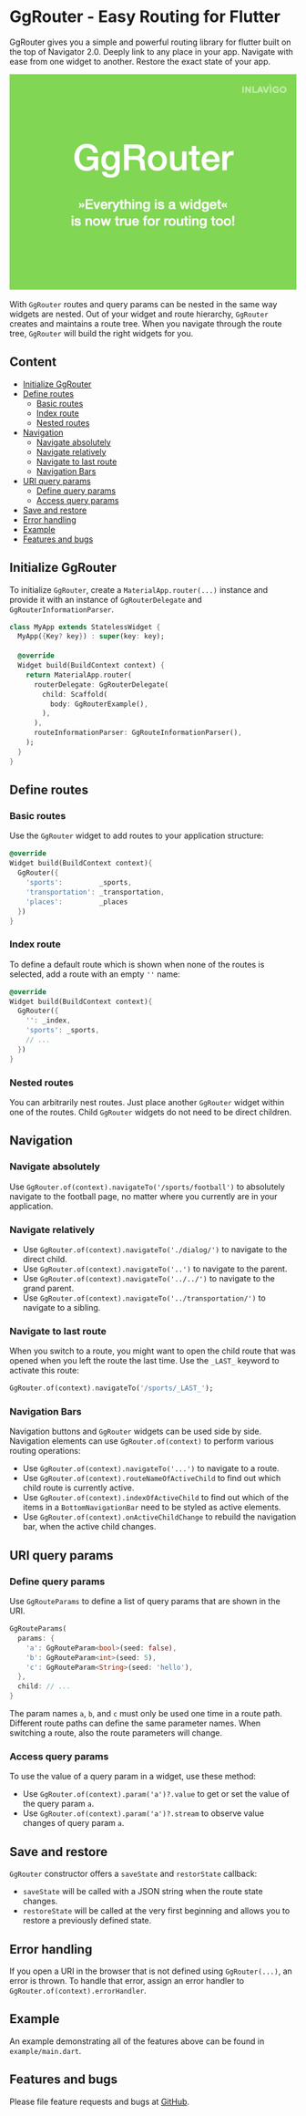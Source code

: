 # GgRouter - Easy Routing for Flutter

GgRouter gives you a simple and powerful routing library for flutter built on
the top of Navigator 2.0. Deeply link to any place in your app. Navigate with
ease from one widget to another. Restore the exact state of your app.

![Features](./img/gg_router_short.gif)

With `GgRouter` routes and query params can be nested in the same way widgets
are nested. Out of your widget and route hierarchy, `GgRouter` creates and
maintains a route tree. When you navigate through the route tree, `GgRouter`
will build the right widgets for you.

## Content

- [Initialize GgRouter](#initialize-ggrouter)
- [Define routes](#define-routes)
  - [Basic routes](#basic-routes)
  - [Index route](#index-route)
  - [Nested routes](#nested-routes)
- [Navigation](#navigation)
  - [Navigate absolutely](#navigate-absolutely)
  - [Navigate relatively](#navigate-relatively)
  - [Navigate to last route](#navigate-to-last-route)
  - [Navigation Bars](#navigation-bars)
- [URI query params](#uri-query-params)
  - [Define query params](#define-query-params)
  - [Access query params](#access-query-params)
- [Save and restore](#save-and-restore)
- [Error handling](#error-handling)
- [Example](#example)
- [Features and bugs](#features-and-bugs)

## Initialize GgRouter

To initialize `GgRouter`, create a `MaterialApp.router(...)` instance
and provide it with an instance of `GgRouterDelegate` and
`GgRouterInformationParser`.

~~~dart
class MyApp extends StatelessWidget {
  MyApp({Key? key}) : super(key: key);

  @override
  Widget build(BuildContext context) {
    return MaterialApp.router(
      routerDelegate: GgRouterDelegate(
        child: Scaffold(
          body: GgRouterExample(),
        ),
      ),
      routeInformationParser: GgRouteInformationParser(),
    );
  }
}
~~~

## Define routes

### Basic routes

Use the `GgRouter` widget to add routes to your application structure:

~~~dart
@override
Widget build(BuildContext context){
  GgRouter({
    'sports':         _sports,
    'transportation': _transportation,
    'places':         _places
  })
}
~~~

### Index route

To define a default route which is shown when none of the routes is selected,
add a route with an empty `''` name:

~~~dart
@override
Widget build(BuildContext context){
  GgRouter({
    '': _index,
    'sports': _sports,
    // ...
  })
}
~~~

### Nested routes

You can arbitrarily nest routes. Just place another `GgRouter` widget within
one of the routes. Child `GgRouter` widgets do not need to be direct children.

## Navigation

### Navigate absolutely

Use `GgRouter.of(context).navigateTo('/sports/football')` to absolutely navigate
to the football page, no matter where you currently are in your application.

### Navigate relatively

- Use `GgRouter.of(context).navigateTo('./dialog/')` to navigate to the direct child.
- Use `GgRouter.of(context).navigateTo('..')` to navigate to the parent.
- Use `GgRouter.of(context).navigateTo('../../')` to navigate to the grand parent.
- Use `GgRouter.of(context).navigateTo('../transportation/')` to navigate to a sibling.

### Navigate to last route

When you switch to a route, you might want to open the child route that was
opened when you left the route the last time. Use the `_LAST_` keyword to
activate this route:

~~~dart
GgRouter.of(context).navigateTo('/sports/_LAST_');
~~~

### Navigation Bars

Navigation buttons and `GgRouter` widgets can be used side by side. Navigation
elements can use `GgRouter.of(context)` to perform various routing operations:

- Use `GgRouter.of(context).navigateTo('...')` to navigate to a route.
- Use `GgRouter.of(context).routeNameOfActiveChild` to find out which child
  route is currently active.
- Use `GgRouter.of(context).indexOfActiveChild` to find out which of the items
  in a `BottomNavigationBar` need to be styled as active elements.
- Use `GgRouter.of(context).onActiveChildChange` to rebuild the navigation bar,
  when the active child changes.

## URI query params

### Define query params

Use `GgRouteParams` to define a list of query params that are shown in the URI.

~~~dart
GgRouteParams(
  params: {
    'a': GgRouteParam<bool>(seed: false),
    'b': GgRouteParam<int>(seed: 5),
    'c': GgRouteParam<String>(seed: 'hello'),
  },
  child: // ...
}
~~~

The param names `a`, `b`, and `c` must only be used one time in a route path.
Different route paths can define the same parameter names. When switching a
route, also the route parameters will change.

### Access query params

To use the value of a query param in a widget, use these method:

- Use `GgRouter.of(context).param('a')?.value` to get or set the value of the
  query param `a`.
- Use `GgRouter.of(context).param('a')?.stream` to observe value changes of
  query param `a`.

## Save and restore

`GgRouter` constructor offers a `saveState` and `restorState` callback:

- `saveState` will be called with a JSON string when the route state changes.
- `restoreState` will be called at the very first beginning and allows you
  to restore a previously defined state.

## Error handling

If you open a URI in the browser that is not defined using `GgRouter(...)`, an
error is thrown. To handle that error, assign an error handler to
`GgRouter.of(context).errorHandler`.

## Example

An example demonstrating all of the features above can be found in `example/main.dart`.

## Features and bugs

Please file feature requests and bugs at [GitHub](https://github.com/inlavigo/gg_router).
